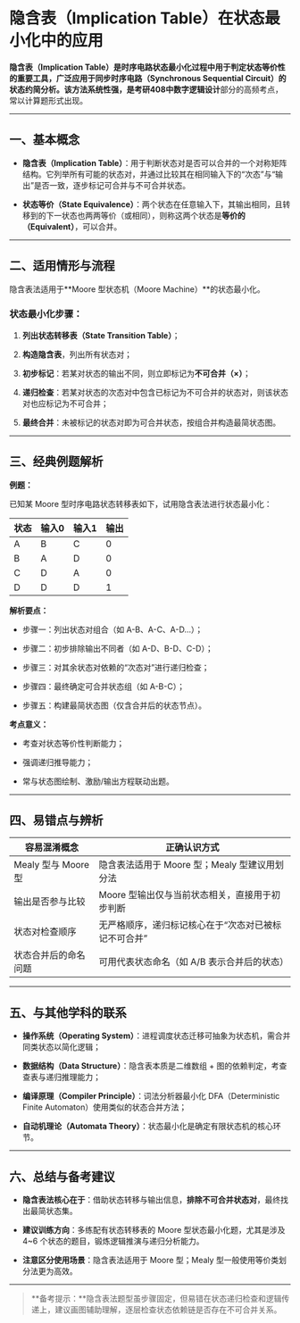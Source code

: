 
# 隐含表（Implication Table）在状态最小化中的应用

**隐含表（Implication Table）**是时序电路状态最小化过程中用于判定状态等价性的重要工具，广泛应用于**同步时序电路（Synchronous Sequential Circuit）**的状态约简分析。该方法系统性强，是考研408中**数字逻辑设计**部分的高频考点，常以计算题形式出现。

---

## 一、基本概念

- **隐含表（Implication Table）**：用于判断状态对是否可以合并的一个对称矩阵结构。它列举所有可能的状态对，并通过比较其在相同输入下的“次态”与“输出”是否一致，逐步标记可合并与不可合并状态。
    
- **状态等价（State Equivalence）**：两个状态在任意输入下，其输出相同，且转移到的下一状态也两两等价（或相同），则称这两个状态是**等价的（Equivalent）**，可以合并。
    

---

## 二、适用情形与流程

隐含表法适用于**Moore 型状态机（Moore Machine）**的状态最小化。

### 状态最小化步骤：

1. **列出状态转移表（State Transition Table）**；
    
2. **构造隐含表**，列出所有状态对；
    
3. **初步标记**：若某对状态的输出不同，则立即标记为**不可合并（×）**；
    
4. **递归检查**：若某对状态的次态对中包含已标记为不可合并的状态对，则该状态对也应标记为不可合并；
    
5. **最终合并**：未被标记的状态对即为可合并状态，按组合并构造最简状态图。
    

---

## 三、经典例题解析

**例题：**

已知某 Moore 型时序电路状态转移表如下，试用隐含表法进行状态最小化：

|状态|输入0|输入1|输出|
|---|---|---|---|
|A|B|C|0|
|B|A|D|0|
|C|D|A|0|
|D|D|D|1|

**解析要点：**

- 步骤一：列出状态对组合（如 A-B、A-C、A-D…）；
    
- 步骤二：初步排除输出不同者（如 A-D、B-D、C-D）；
    
- 步骤三：对其余状态对依赖的“次态对”进行递归检查；
    
- 步骤四：最终确定可合并状态组（如 A-B-C）；
    
- 步骤五：构建最简状态图（仅含合并后的状态节点）。
    

**考点意义：**

- 考查对状态等价性判断能力；
    
- 强调递归推导能力；
    
- 常与状态图绘制、激励/输出方程联动出题。
    

---

## 四、易错点与辨析

|容易混淆概念|正确认识方式|
|---|---|
|Mealy 型与 Moore 型|隐含表法适用于 Moore 型；Mealy 型建议用划分法|
|输出是否参与比较|Moore 型输出仅与当前状态相关，直接用于初步判断|
|状态对检查顺序|无严格顺序，递归标记核心在于“次态对已被标记不可合并”|
|状态合并后的命名问题|可用代表状态命名（如 A/B 表示合并后的状态）|

---

## 五、与其他学科的联系

- **操作系统（Operating System）**：进程调度状态迁移可抽象为状态机，需合并同类状态以简化逻辑；
    
- **数据结构（Data Structure）**：隐含表本质是二维数组 + 图的依赖判定，考查查表与递归推理能力；
    
- **编译原理（Compiler Principle）**：词法分析器最小化 DFA（Deterministic Finite Automaton）使用类似的状态合并方法；
    
- **自动机理论（Automata Theory）**：状态最小化是确定有限状态机的核心环节。
    

---

## 六、总结与备考建议

- **隐含表法核心在于**：借助状态转移与输出信息，**排除不可合并状态对**，最终找出最简状态集。
    
- **建议训练方向**：多练配有状态转移表的 Moore 型状态最小化题，尤其是涉及 4~6 个状态的题目，锻炼逻辑推演与递归分析能力。
    
- **注意区分使用场景**：隐含表法适用于 Moore 型；Mealy 型一般使用等价类划分法更为高效。
    

---

> **备考提示：**隐含表法题型虽步骤固定，但易错在状态递归检查和逻辑传递上，建议画图辅助理解，逐层检查状态依赖链是否存在不可合并关系。